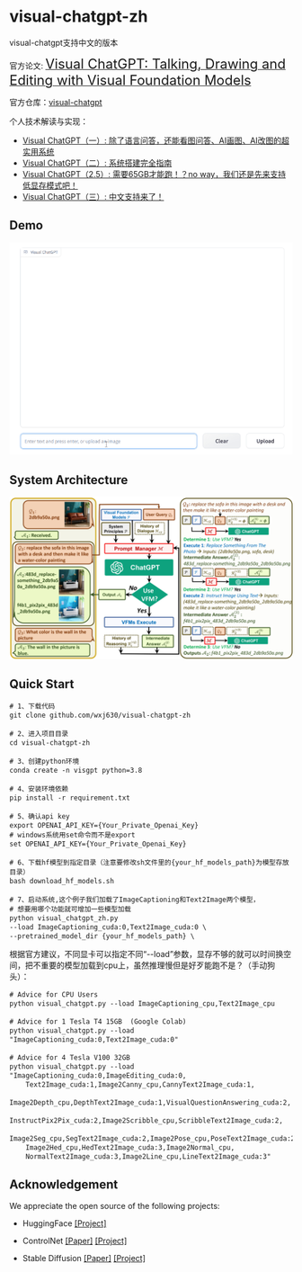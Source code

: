 # visual-chatgpt-zh
visual-chatgpt支持中文的版本


官方论文: [<font size=5>Visual ChatGPT: Talking, Drawing and Editing with Visual Foundation Models</font>](https://arxiv.org/abs/2303.04671)

官方仓库：[visual-chatgpt](https://github.com/microsoft/visual-chatgpt)

个人技术解读与实现：
- [Visual ChatGPT（一）: 除了语言问答，还能看图问答、AI画图、AI改图的超实用系统](https://zhuanlan.zhihu.com/p/612627818)
- [Visual ChatGPT（二）: 系统搭建完全指南](https://zhuanlan.zhihu.com/p/613449915)
- [Visual ChatGPT（2.5）: 需要65GB才能跑！？no way，我们还是先来支持低显存模式吧！](https://zhuanlan.zhihu.com/p/613453952)
- [Visual ChatGPT（三）: 中文支持来了！](https://zhuanlan.zhihu.com/p/612798137)


## Demo 
<img src="./assets/demo_short.gif" width="750">

##  System Architecture 

 
<p align="center"><img src="./assets/figure.jpg" alt="Logo"></p>


## Quick Start

```
# 1、下载代码
git clone github.com/wxj630/visual-chatgpt-zh

# 2、进入项目目录
cd visual-chatgpt-zh

# 3、创建python环境
conda create -n visgpt python=3.8

# 4、安装环境依赖
pip install -r requirement.txt

# 5、确认api key
export OPENAI_API_KEY={Your_Private_Openai_Key}
# windows系统用set命令而不是export
set OPENAI_API_KEY={Your_Private_Openai_Key}

# 6、下载hf模型到指定目录（注意要修改sh文件里的{your_hf_models_path}为模型存放目录）
bash download_hf_models.sh

# 7、启动系统,这个例子我们加载了ImageCaptioning和Text2Image两个模型，
# 想要用哪个功能就可增加一些模型加载
python visual_chatgpt_zh.py 
--load ImageCaptioning_cuda:0,Text2Image_cuda:0 \
--pretrained_model_dir {your_hf_models_path} \
```

根据官方建议，不同显卡可以指定不同“--load”参数，显存不够的就可以时间换空间，把不重要的模型加载到cpu上，虽然推理慢但是好歹能跑不是？（手动狗头）：
```
# Advice for CPU Users
python visual_chatgpt.py --load ImageCaptioning_cpu,Text2Image_cpu

# Advice for 1 Tesla T4 15GB  (Google Colab)                       
python visual_chatgpt.py --load "ImageCaptioning_cuda:0,Text2Image_cuda:0"
                                
# Advice for 4 Tesla V100 32GB                            
python visual_chatgpt.py --load "ImageCaptioning_cuda:0,ImageEditing_cuda:0,
    Text2Image_cuda:1,Image2Canny_cpu,CannyText2Image_cuda:1,
    Image2Depth_cpu,DepthText2Image_cuda:1,VisualQuestionAnswering_cuda:2,
    InstructPix2Pix_cuda:2,Image2Scribble_cpu,ScribbleText2Image_cuda:2,
    Image2Seg_cpu,SegText2Image_cuda:2,Image2Pose_cpu,PoseText2Image_cuda:2,
    Image2Hed_cpu,HedText2Image_cuda:3,Image2Normal_cpu,
    NormalText2Image_cuda:3,Image2Line_cpu,LineText2Image_cuda:3"
```


## Acknowledgement
We appreciate the open source of the following projects:

- HuggingFace [[Project]](https://github.com/huggingface/transformers)

- ControlNet  [[Paper]](https://arxiv.org/abs/2302.05543) [[Project]](https://github.com/lllyasviel/ControlNet)

- Stable Diffusion [[Paper]](https://arxiv.org/abs/2112.10752)  [[Project]](https://github.com/CompVis/stable-diffusion)
